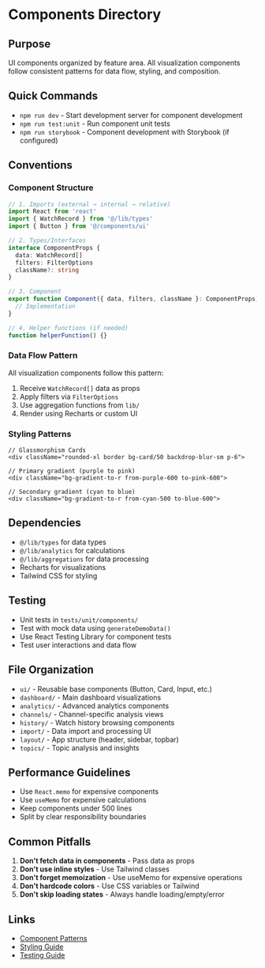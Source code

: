 # Components Directory

## Purpose
UI components organized by feature area. All visualization components follow consistent patterns for data flow, styling, and composition.

## Quick Commands
- `npm run dev` - Start development server for component development
- `npm run test:unit` - Run component unit tests
- `npm run storybook` - Component development with Storybook (if configured)

## Conventions

### Component Structure
```typescript
// 1. Imports (external → internal → relative)
import React from 'react'
import { WatchRecord } from '@/lib/types'
import { Button } from '@/components/ui'

// 2. Types/Interfaces
interface ComponentProps {
  data: WatchRecord[]
  filters: FilterOptions
  className?: string
}

// 3. Component
export function Component({ data, filters, className }: ComponentProps) {
  // Implementation
}

// 4. Helper functions (if needed)
function helperFunction() {}
```

### Data Flow Pattern
All visualization components follow this pattern:
1. Receive `WatchRecord[]` data as props
2. Apply filters via `FilterOptions`
3. Use aggregation functions from `lib/`
4. Render using Recharts or custom UI

### Styling Patterns
```tsx
// Glassmorphism Cards
<div className="rounded-xl border bg-card/50 backdrop-blur-sm p-6">

// Primary gradient (purple to pink)
<div className="bg-gradient-to-r from-purple-600 to-pink-600">

// Secondary gradient (cyan to blue)  
<div className="bg-gradient-to-r from-cyan-500 to-blue-600">
```

## Dependencies
- `@/lib/types` for data types
- `@/lib/analytics` for calculations
- `@/lib/aggregations` for data processing
- Recharts for visualizations
- Tailwind CSS for styling

## Testing
- Unit tests in `tests/unit/components/`
- Test with mock data using `generateDemoData()`
- Use React Testing Library for component tests
- Test user interactions and data flow

## File Organization
- `ui/` - Reusable base components (Button, Card, Input, etc.)
- `dashboard/` - Main dashboard visualizations
- `analytics/` - Advanced analytics components
- `channels/` - Channel-specific analysis views
- `history/` - Watch history browsing components
- `import/` - Data import and processing UI
- `layout/` - App structure (header, sidebar, topbar)
- `topics/` - Topic analysis and insights

## Performance Guidelines
- Use `React.memo` for expensive components
- Use `useMemo` for expensive calculations
- Keep components under 500 lines
- Split by clear responsibility boundaries

## Common Pitfalls
1. **Don't fetch data in components** - Pass data as props
2. **Don't use inline styles** - Use Tailwind classes
3. **Don't forget memoization** - Use useMemo for expensive operations
4. **Don't hardcode colors** - Use CSS variables or Tailwind
5. **Don't skip loading states** - Always handle loading/empty/error

## Links
- [Component Patterns](./docs/architecture/component-patterns.md)
- [Styling Guide](./docs/development/styling.md)
- [Testing Guide](./docs/development/testing.md)